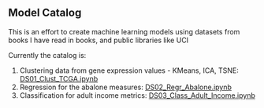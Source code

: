 ## Model Catalog
This is an effort to create machine learning models using datasets from 
books I have read in books, and public libraries like UCI

Currently the catalog is:  
1. Clustering data from gene expression values - KMeans, ICA, TSNE: [DS01_Clust_TCGA.ipynb](./notebooks/DS01_Clust_TCGA.ipynb)
2. Regression for the abalone measures: [DS02_Regr_Abalone.ipynb](./notebooks/DS02_Regr_Abalone.ipynb)
3. Classification for adult income metrics: [DS03_Class_Adult_Income.ipynb](./notebooks/DS03_Class_Adult_Income.ipynb)
